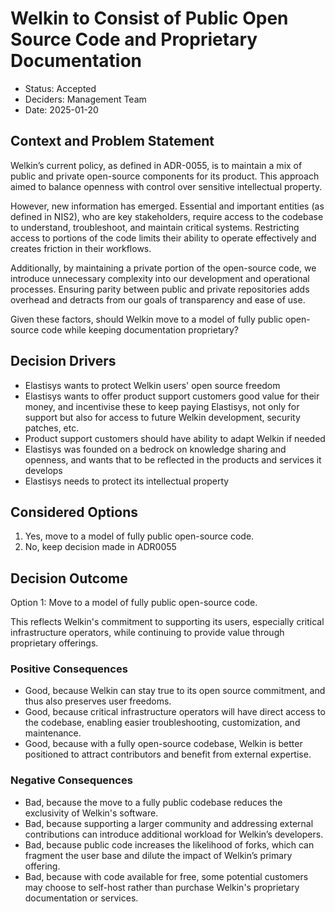 # Welkin to Consist of Public Open Source Code and Proprietary Documentation

- Status: Accepted
- Deciders: Management Team
- Date: 2025-01-20

## Context and Problem Statement

Welkin’s current policy, as defined in ADR-0055, is to maintain a mix of public and private open-source components for its product. This approach aimed to balance openness with control over sensitive intellectual property.

However, new information has emerged.
Essential and important entities (as defined in NIS2), who are key stakeholders, require access to the codebase to understand, troubleshoot, and maintain critical systems.
Restricting access to portions of the code limits their ability to operate effectively and creates friction in their workflows.

Additionally, by maintaining a private portion of the open-source code, we introduce unnecessary complexity into our development and operational processes. Ensuring parity between public and private repositories adds overhead and detracts from our goals of transparency and ease of use.

Given these factors, should Welkin move to a model of fully public open-source code while keeping documentation proprietary?

## Decision Drivers

- Elastisys wants to protect Welkin users' open source freedom
- Elastisys wants to offer product support customers good value for their money, and incentivise these to keep paying Elastisys, not only for support but also for access to future Welkin development, security patches, etc.
- Product support customers should have ability to adapt Welkin if needed
- Elastisys was founded on a bedrock on knowledge sharing and openness, and wants that to be reflected in the products and services it develops
- Elastisys needs to protect its intellectual property

## Considered Options

1. Yes, move to a model of fully public open-source code.
1. No, keep decision made in ADR0055

## Decision Outcome

Option 1: Move to a model of fully public open-source code.

This reflects Welkin's commitment to supporting its users, especially critical infrastructure operators, while continuing to provide value through proprietary offerings.

### Positive Consequences

- Good, because Welkin can stay true to its open source commitment, and thus also preserves user freedoms.
- Good, because critical infrastructure operators will have direct access to the codebase, enabling easier troubleshooting, customization, and maintenance.
- Good, because with a fully open-source codebase, Welkin is better positioned to attract contributors and benefit from external expertise.

### Negative Consequences

- Bad, because the move to a fully public codebase reduces the exclusivity of Welkin's software.
- Bad, because supporting a larger community and addressing external contributions can introduce additional workload for Welkin’s developers.
- Bad, because public code increases the likelihood of forks, which can fragment the user base and dilute the impact of Welkin’s primary offering.
- Bad, because with code available for free, some potential customers may choose to self-host rather than purchase Welkin's proprietary documentation or services.
